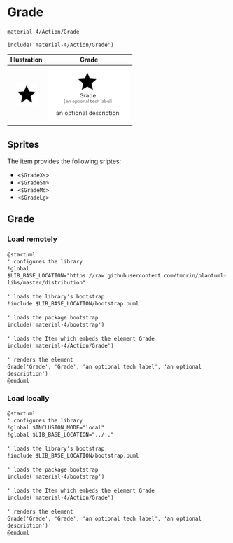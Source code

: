 # Grade


```text
material-4/Action/Grade
```

```text
include('material-4/Action/Grade')
```



| Illustration | Grade |
| :---: | :---: |
| ![illustration for Illustration](../../material-4/Action/Grade.png) | ![illustration for Grade](../../material-4/Action/Grade.Local.png) |



## Sprites
The item provides the following sriptes:

- `<$GradeXs>`
- `<$GradeSm>`
- `<$GradeMd>`
- `<$GradeLg>`





## Grade

### Load remotely
```plantuml
@startuml
' configures the library
!global $LIB_BASE_LOCATION="https://raw.githubusercontent.com/tmorin/plantuml-libs/master/distribution"

' loads the library's bootstrap
!include $LIB_BASE_LOCATION/bootstrap.puml

' loads the package bootstrap
include('material-4/bootstrap')

' loads the Item which embeds the element Grade
include('material-4/Action/Grade')

' renders the element
Grade('Grade', 'Grade', 'an optional tech label', 'an optional description')
@enduml
```

### Load locally
```plantuml
@startuml
' configures the library
!global $INCLUSION_MODE="local"
!global $LIB_BASE_LOCATION="../.."

' loads the library's bootstrap
!include $LIB_BASE_LOCATION/bootstrap.puml

' loads the package bootstrap
include('material-4/bootstrap')

' loads the Item which embeds the element Grade
include('material-4/Action/Grade')

' renders the element
Grade('Grade', 'Grade', 'an optional tech label', 'an optional description')
@enduml
```

